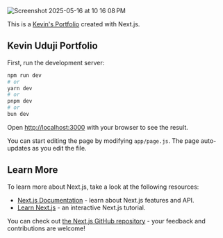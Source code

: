 ![Screenshot 2025-05-16 at 10 16 08 PM](https://github.com/user-attachments/assets/b020d8b0-e6a8-4400-8bae-88b3b5a9ef37)

This is a [Kevin's Portfolio](evinuduji-github-io.vercel.app) created with Next.js.

## Kevin Uduji Portfolio

First, run the development server:

```bash
npm run dev
# or
yarn dev
# or
pnpm dev
# or
bun dev
```

Open [http://localhost:3000](http://localhost:3000) with your browser to see the result.

You can start editing the page by modifying `app/page.js`. The page auto-updates as you edit the file.

## Learn More

To learn more about Next.js, take a look at the following resources:

- [Next.js Documentation](https://nextjs.org/docs) - learn about Next.js features and API.
- [Learn Next.js](https://nextjs.org/learn) - an interactive Next.js tutorial.

You can check out [the Next.js GitHub repository](https://github.com/vercel/next.js) - your feedback and contributions are welcome!

